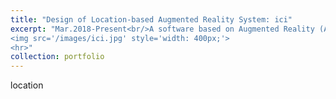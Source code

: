 ```yaml
---
title: "Design of Location-based Augmented Reality System: ici"
excerpt: "Mar.2018-Present<br/>A software based on Augmented Reality (AR) technology to show information on virtual models at specific locations. <br/><br/>
<img src='/images/ici.jpg' style='width: 400px;'>
<hr>"
collection: portfolio
---
```


location
